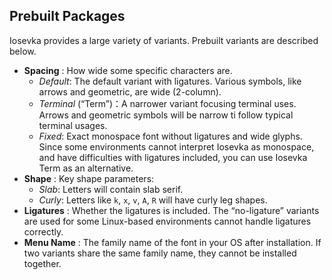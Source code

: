 ## Prebuilt Packages

Iosevka provides a large variety of variants. Prebuilt variants are described below.

- **Spacing** : How wide some specific characters are.
  - _Default_: The default variant with ligatures. Various symbols, like arrows and geometric, are wide (2-column).
  - _Terminal_ (“Term”)：A narrower variant focusing terminal uses. Arrows and geometric symbols will be narrow ti follow typical terminal usages.
  - _Fixed_: Exact monospace font without ligatures and wide glyphs. Since some environments cannot interpret Iosevka as monospace, and have difficulties with ligatures included, you can use Iosevka Term as an alternative.
- **Shape** : Key shape parameters:
  - *Slab*: Letters will contain slab serif.
  - *Curly*: Letters like `k`, `x`, `v`, `A`, `R` will have curly leg shapes.
- **Ligatures** : Whether the ligatures is included. The “no-ligature” variants are used for some Linux-based environments cannot handle ligatures correctly.
- **Menu Name** : The family name of the font in your OS after installation. If two variants share the same family name, they cannot be installed together.
